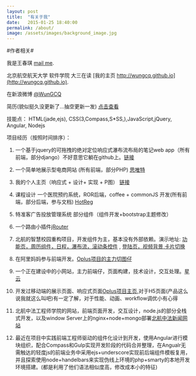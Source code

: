 ```yaml
---
layout: post
title:  "有关于我"
date:   2015-01-25 18:40:00
permalink: /about/
image: /assets/images/background_image.jpg
---
```


#作者相关#

我是王春琪
[mail me](mailto:wangchunqibuaa@gmail.com).

北京航空航天大学 软件学院 大三在读
[我的主页 http://wungcq.github.io](http://wungcq.github.io).

在新浪微博
 [@WunGCQ](http://weibo.com/wangchunqi)
 
 简历(貌似挺久没更新了...抽空更新一发)
  [点击查看](http://wungcq.github.io/img/wangchunqi-web-frontend.pdf)
  
技能点：
 HTML(jade,ejs), CSS(3,Compass,S*SS,),JavaScript,jQuery, Angular,
 Nodejs
 
项目经历（按照时间排序）：
  
  1. 一个基于jquery的可拖拽的绝对定位响应式瀑布流布局的笔记web app（所有前端，部分django）不好意思它躺在github上。[链接](https://github.com/songziming/hippocampus/)
  
  2. 一个简单地展示型电商网站 (所有前端，部分PHP) [思唯特](http://www.swdown.com/)
  
  3. 我的个人主页（响应式 + 设计+ 实现 + P图） [链接](http://wungcq.github.io/)
  
  4. 课程设计 一个医院预约系统，ROR后端，coffee + commonJS 开发(所有前端，部分后端，参与文档)  [HotReg](https://github.com/wanzysky/HotReg/)

  5. 特准客广告投放管理系统 部分组件（组件开发+bootstrap主题修改）
 
  6. 一个路由小插件[jRouter](https://github.com/WunGCQ/jRouter)
  
  7. 北航的智慧校园重构项目，开发组件为主，基本没有外部依赖。演示地址: [功能页，周历组件，日程，瀑布流，滚动条控件](http://wungcq.github.io/static/templates/index.html)  ,  [登陆页，视频背景,卡片切换](http://wungcq.github.io/static/templates/login.html)
  
  8. 在阿里妈妈参与前端开发。[Oplus项目的主力切图仔](http://wifi.cnzz.com)
  
  9. 一个正在建设中的小网站，主力前端仔，页面构建，技术设计，交互处理。[星云](http://www.nebulafe.com)

  10. 开发过移动端的展示页面、响应式页面[Oplus项目主页](http://wifi.cnzz.com),对于H5页面(产品这么说我就这么叫吧)有一定了解，对于性能、动画、workflow调优小有心得
 
  11. 北航中法工程师学院的网站，前端页面开发，交互设计，node.js的部分全栈式开发，以及window Server上的nginx+node+mongo部署[北航中法新闻网站](http://ecpkn.buaa.edu.cn:9000/)
  
  12. 最近在项目中实践前端工程师驱动的组件化设计到开发，使用Angular进行模块组织，配合Compass和Gulp实现开发阶段的代码合并整理，在Angualr无需触达的轻度js的前端业务中采用ejs+underscore实现前后端组件模板复用，并且探索使用node+handelbars来实现伪线上环境的php+smarty的本地开发环境搭建。(都是利用了他们语法相似度高，修改成本小的特征)

  
